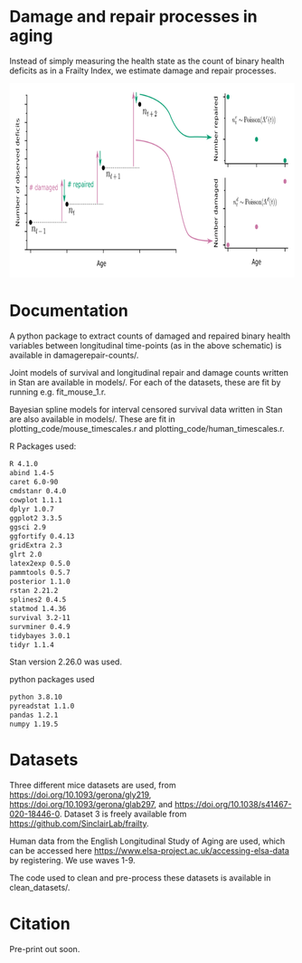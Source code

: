# Damage and repair processes in aging
Instead of simply measuring the health state as the count of binary health deficits as in a Frailty Index, we estimate damage and repair processes.

<p align="center"> 
<img src="diagrams/transitions_schematic_combined.png" width="799" height="343">
</p>


# Documentation
A python package to extract counts of damaged and repaired binary health variables between longitudinal time-points (as in the above schematic) is available in damagerepair-counts/.

Joint models of survival and longitudinal repair and damage counts written in Stan are available in models/. For each of the datasets, these are fit by running e.g. fit_mouse_1.r.

Bayesian spline models for interval censored survival data written in Stan are also available in models/. These are fit in plotting_code/mouse_timescales.r and plotting_code/human_timescales.r.

R Packages used:
```
R 4.1.0
abind 1.4-5
caret 6.0-90
cmdstanr 0.4.0
cowplot 1.1.1
dplyr 1.0.7
ggplot2 3.3.5
ggsci 2.9
ggfortify 0.4.13
gridExtra 2.3
glrt 2.0
latex2exp 0.5.0
pammtools 0.5.7
posterior 1.1.0
rstan 2.21.2
splines2 0.4.5
statmod 1.4.36
survival 3.2-11
survminer 0.4.9
tidybayes 3.0.1
tidyr 1.1.4
```

Stan version 2.26.0 was used.

python packages used
```
python 3.8.10
pyreadstat 1.1.0
pandas 1.2.1
numpy 1.19.5
```

# Datasets
Three different mice datasets are used, from https://doi.org/10.1093/gerona/gly219, https://doi.org/10.1093/gerona/glab297, and https://doi.org/10.1038/s41467-020-18446-0. Dataset 3 is freely available from https://github.com/SinclairLab/frailty.

Human data from the English Longitudinal Study of Aging are used, which can be accessed here https://www.elsa-project.ac.uk/accessing-elsa-data by registering. We use waves 1-9.

The code used to clean and pre-process these datasets is available in clean_datasets/.

# Citation
Pre-print out soon.